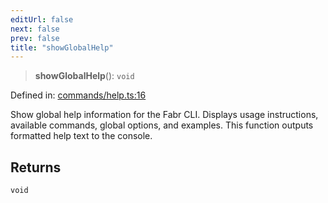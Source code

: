 ```yaml
---
editUrl: false
next: false
prev: false
title: "showGlobalHelp"
---
```


> **showGlobalHelp**(): `void`

Defined in: [commands/help.ts:16](https://github.com/yashjawale/fabr/blob/2175f836f52904c60bea5117c14ee0416e76bd93/src/commands/help.ts#L16)

Show global help information for the Fabr CLI.
Displays usage instructions, available commands, global options, and examples.
This function outputs formatted help text to the console.

## Returns

`void`
